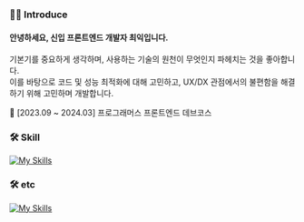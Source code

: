 ### 🙇‍♂️ Introduce
#### 안녕하세요, 신입 프론트엔드 개발자 최익입니다.

<div>기본기를 중요하게 생각하며, 사용하는 기술의 원천이 무엇인지 파헤치는 것을 좋아합니다.</div>
<div>이를 바탕으로 코드 및 성능 최적화에 대해 고민하고, UX/DX 관점에서의 불편함을 해결하기 위해 고민하며 개발합니다.</div>
<p></p>
📖 [2023.09 ~ 2024.03] 프로그래머스 프론트엔드 데브코스 
<h3>🛠️ Skill</h3>
<div><div/>
      
[![My Skills](https://skillicons.dev/icons?i=js,ts,react,tailwind&theme=dark)](https://skillicons.dev)
<!-- <img src="https://img.shields.io/badge/JavaScript-F7DF1E?style=flat&logo=JavaScript&logoColor=black"/>
<img src="https://img.shields.io/badge/Typescript-3178C6?style=flat&logo=typescript&logoColor=black"/>
<img src="https://img.shields.io/badge/React-61DAFB?style=flat&logo=React&logoColor=black"/>
<img src="https://img.shields.io/badge/Tailwind CSS-06B6D4?style=flat&logo=Tailwind CSS&logoColor=black"/> -->

<h3>🛠️ etc</h3>

[![My Skills](https://skillicons.dev/icons?i=git,figma&theme=dark)](https://skillicons.dev)
<!-- <img src="https://img.shields.io/badge/git-F05032?style=flat&logo=git&logoColor=black"/>
<img src="https://img.shields.io/badge/figma-F24E1E?style=flat&logo=figma&logoColor=black"/> -->

      
